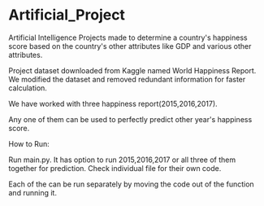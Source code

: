 # Artificial_Project

Artificial Intelligence Projects made to determine a country's happiness score based on the country's other attributes like GDP and various other attributes.

Project dataset downloaded from Kaggle named World Happiness Report. We modified the dataset and removed redundant information for faster calculation.

We have worked with three happiness report(2015,2016,2017).

Any one of them can be used to perfectly predict other year's happiness score.

How to Run:

Run main.py. It has option to run 2015,2016,2017 or all three of them together for prediction. Check individual file for their own code.

Each of the can be run separately by moving the code out of the function and running it.

